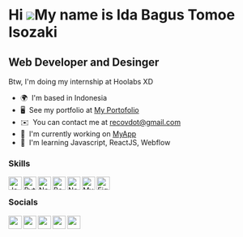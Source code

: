 Hi ![](https://user-images.githubusercontent.com/18350557/176309783-0785949b-9127-417c-8b55-ab5a4333674e.gif)My name is Ida Bagus Tomoe Isozaki
===============================================================================================================================================

Web Developer and Desinger
--------------------------

Btw, I'm doing my internship at Hoolabs XD

*   🌍  I'm based in Indonesia
*   🖥️  See my portfolio at [My Portofolio](http://rcv.carrd.co)
*   ✉️  You can contact me at [recovdot@gmail.com](mailto:recovdot@gmail.com)
*   🚀  I'm currently working on [MyApp](http://recovdot.github.io)
*   🧠  I'm learning Javascript, ReactJS, Webflow


### Skills 
<img align="left" src="https://raw.githubusercontent.com/danielcranney/readme-generator/main/public/icons/skills/javascript-colored.svg" width="26px" height="26px" alt="JavaScript" />
<img align="left" src="https://raw.githubusercontent.com/danielcranney/readme-generator/main/public/icons/skills/python-colored.svg" width="26px" height="26px" alt="Python" />
<img align="left" src="https://img.shields.io/badge/Next-black?style=for-the-badge&logo=next.js&logoColor=white" width="26px" height="auto" alt="Next JS" />
<img align="left" src="https://raw.githubusercontent.com/danielcranney/readme-generator/main/public/icons/skills/bootstrap-colored.svg" width="26px" height="26px" alt="Bootstrap" />
<img align="left" src="https://raw.githubusercontent.com/danielcranney/readme-generator/main/public/icons/skills/nodejs-colored.svg" width="26px" height="26px" alt="NodeJS" />
<img align="left" src="https://raw.githubusercontent.com/danielcranney/readme-generator/main/public/icons/skills/mysql-colored.svg" width="26px" height="26px" alt="MySQL" />
<img align="left" src="https://raw.githubusercontent.com/danielcranney/readme-generator/main/public/icons/skills/figma-colored.svg" width="26px" height="26px" alt="Figma" />

<br />
                  
### Socials

                      
[<img align="left" src="https://raw.githubusercontent.com/danielcranney/readme-generator/main/public/icons/socials/facebook.svg" width="26px" height="26px" />][facebook]
[<img align="left" src="https://raw.githubusercontent.com/danielcranney/readme-generator/main/public/icons/socials/github.svg" width="26px" height="26px" />][github]
[<img align="left" src="https://raw.githubusercontent.com/danielcranney/readme-generator/main/public/icons/socials/instagram.svg" width="26px" height="26px" />][instagram]
[<img align="left" src="https://raw.githubusercontent.com/danielcranney/readme-generator/main/public/icons/socials/linkedin.svg" width="26px" height="26px" />][linkedin]
[<img align="left" src="https://raw.githubusercontent.com/danielcranney/readme-generator/main/public/icons/socials/youtube.svg" width="26px" height="26px" />][youtube]
  
[facebook]: https://www.facebook.com/tomoeisozaki
[github]: https://www.github.com/recovdot
[instagram]: https://www.instagram.com/tomoeisozaki
[linkedin]: https://www.linkedin.com/in/tomoeisozaki/
[youtube]: https://www.youtube.com./c/YuuZen
